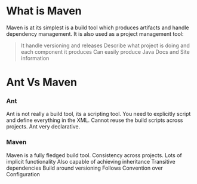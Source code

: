 # What is Maven
Maven is at its simplest is a build tool which produces artifacts and handle dependency management. It is also used as a project management tool:
> It handle versioning and releases
> Describe what project is doing and each component it produces
> Can easily produce Java Docs and Site information

# Ant Vs Maven
### Ant
Ant is not really a build tool, its a scripting tool.
You need to explicitly script and define everything in the XML.
Cannot reuse the build scripts across projects.
Ant very declarative.
### Maven
Maven is a fully fledged build tool.
Consistency across projects.
Lots of implicit functionality
Also capable of achieving inheritance
Transitive dependencies
Build around versioning
Follows Convention over Configuration
